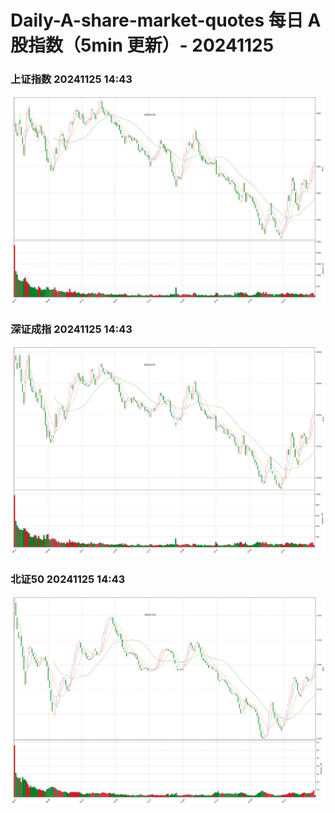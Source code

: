 
# Daily-A-share-market-quotes 每日 A 股指数（5min 更新）- 20241125

### 上证指数 20241125 14:43
![](./fig/2024/11/20241125-sh000001.png)

### 深证成指 20241125 14:43
![](./fig/2024/11/20241125-sz399001.png)

### 北证50 20241125 14:43
![](./fig/2024/11/20241125-bj899050.png)
